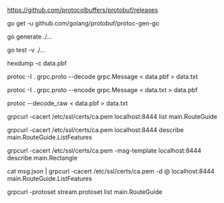 https://github.com/protocolbuffers/protobuf/releases

go get -u github.com/golang/protobuf/protoc-gen-go

go generate ./...

go test -v ./...

hexdump -c data.pbf

protoc -I . grpc.proto --decode grpc.Message < data.pbf > data.txt

protoc -I . grpc.proto --encode grpc.Message < data.txt > data.pbf

protoc --decode_raw < data.pbf > data.txt

grpcurl -cacert /etc/ssl/certs/ca.pem localhost:8444 list main.RouteGuide

grpcurl -cacert /etc/ssl/certs/ca.pem localhost:8444 describe main.RouteGuide.ListFeatures

grpcurl -cacert /etc/ssl/certs/ca.pem -msg-template localhost:8444 describe main.Rectangle

cat msg.json | grpcurl -cacert /etc/ssl/certs/ca.pem -d @ localhost:8444 main.RouteGuide.ListFeatures

grpcurl -protoset stream.protoset list main.RouteGuide
